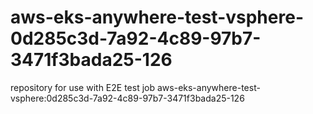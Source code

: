 # aws-eks-anywhere-test-vsphere-0d285c3d-7a92-4c89-97b7-3471f3bada25-126
repository for use with E2E test job aws-eks-anywhere-test-vsphere:0d285c3d-7a92-4c89-97b7-3471f3bada25-126
